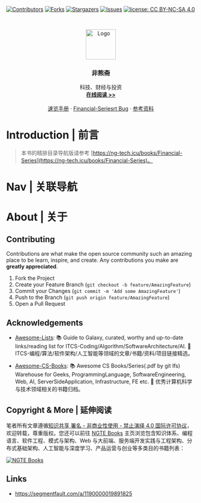 [![Contributors][contributors-shield]][contributors-url]
[![Forks][forks-shield]][forks-url]
[![Stargazers][stars-shield]][stars-url]
[![Issues][issues-shield]][issues-url]
[![license: CC BY-NC-SA 4.0](https://img.shields.io/badge/license-CC%20BY--NC--SA%204.0-lightgrey.svg)][license-url]

<!-- PROJECT LOGO -->
<br />
<p align="center">
  <a href="https://github.com/wx-chevalier/Financial-Series">
    <img src="https://s2.ax1x.com/2020/01/06/lr21MT.png" alt="Logo" width="80" height="80">
  </a>

  <h3 align="center">非熊斋</h3>

  <p align="center">
    科技、财经与投资
    <br />
    <a href="https://github.com/wx-chevalier/Financial-Series"><strong>在线阅读 >> </strong></a>
    <br />
    <br />
    <a href="https://github.com/wx-chevalier/Financial-Series">速览手册</a>
    ·
    <a href="https://github.com/wx-chevalier/Financial-Series/issues">Financial-Seriesrt Bug</a>
    ·
    <a href="https://github.com/wx-chevalier/Financial-Series/issues">参考资料</a>
  </p>
</p>

<!-- ABOUT THE PROJECT -->

# Introduction | 前言

> 本书的精排目录导航版请参考 [https://ng-tech.icu/books/Financial-Series](https://ng-tech.icu/books/Financial-Series)。

# Nav | 关联导航

# About | 关于

<!-- CONTRIBUTING -->

## Contributing

Contributions are what make the open source community such an amazing place to be learn, inspire, and create. Any contributions you make are **greatly appreciated**.

1. Fork the Project
2. Create your Feature Branch (`git checkout -b feature/AmazingFeature`)
3. Commit your Changes (`git commit -m 'Add some AmazingFeature'`)
4. Push to the Branch (`git push origin feature/AmazingFeature`)
5. Open a Pull Request

<!-- ACKNOWLEDGEMENTS -->

## Acknowledgements

- [Awesome-Lists](https://github.com/wx-chevalier/Awesome-Lists): 📚 Guide to Galaxy, curated, worthy and up-to-date links/reading list for ITCS-Coding/Algorithm/SoftwareArchitecture/AI. 💫 ITCS-编程/算法/软件架构/人工智能等领域的文章/书籍/资料/项目链接精选。

- [Awesome-CS-Books](https://github.com/wx-chevalier/Awesome-CS-Books): :books: Awesome CS Books/Series(.pdf by git lfs) Warehouse for Geeks, ProgrammingLanguage, SoftwareEngineering, Web, AI, ServerSideApplication, Infrastructure, FE etc. :dizzy: 优秀计算机科学与技术领域相关的书籍归档。

## Copyright & More | 延伸阅读

笔者所有文章遵循[知识共享 署名 - 非商业性使用 - 禁止演绎 4.0 国际许可协议](https://creativecommons.org/licenses/by-nc-nd/4.0/deed.zh)，欢迎转载，尊重版权。您还可以前往 [NGTE Books](https://ng-tech.icu/books-gallery/) 主页浏览包含知识体系、编程语言、软件工程、模式与架构、Web 与大前端、服务端开发实践与工程架构、分布式基础架构、人工智能与深度学习、产品运营与创业等多类目的书籍列表：

[![NGTE Books](https://s2.ax1x.com/2020/01/18/19uXtI.png)](https://ng-tech.icu/books-gallery/)

<!-- MARKDOWN LINKS & IMAGES -->
<!-- https://www.markdownguide.org/basic-syntax/#reference-style-links -->

[contributors-shield]: https://img.shields.io/github/contributors/wx-chevalier/Financial-Series.svg?style=flat-square
[contributors-url]: https://github.com/wx-chevalier/Financial-Series/graphs/contributors
[forks-shield]: https://img.shields.io/github/forks/wx-chevalier/Financial-Series.svg?style=flat-square
[forks-url]: https://github.com/wx-chevalier/Financial-Series/Financial/members
[stars-shield]: https://img.shields.io/github/stars/wx-chevalier/Financial-Series.svg?style=flat-square
[stars-url]: https://github.com/wx-chevalier/Financial-Series/stargazers
[issues-shield]: https://img.shields.io/github/issues/wx-chevalier/Financial-Series.svg?style=flat-square
[issues-url]: https://github.com/wx-chevalier/Financial-Series/issues
[license-shield]: https://img.shields.io/github/license/wx-chevalier/Financial-Series.svg?style=flat-square
[license-url]: https://github.com/wx-chevalier/Financial-Series/blob/master/LICENSE.txt

## Links

- https://segmentfault.com/a/1190000019891825
